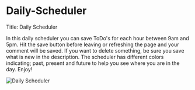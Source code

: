 # Daily-Scheduler

Title: Daily Scheduler

In this daily scheduler you can save ToDo's for each hour between 9am and 5pm. Hit the save button before leaving or refreshing the page and your comment will be saved. If you want to delete something, be sure you save what is new in the description.
The scheduler has different colors indicating; past, present and future to help you see where you are in the day. Enjoy!

![Daily Scheduler](https://user-images.githubusercontent.com/109110372/184700086-e5e06fd1-d648-48b1-8874-719d34be3108.png)
